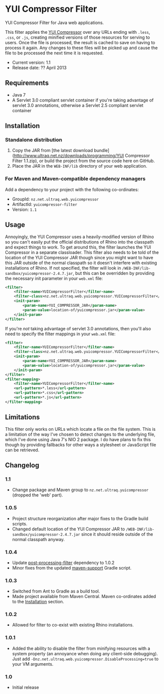 
YUI Compressor Filter
=====================

YUI Compressor Filter for Java web applications.

This filter applies the [YUI Compressor](http://developer.yahoo.com/yui/compressor/)
over any URLs ending with `.less`, `.css`, or `.js`, creating minified versions
of those resources for serving to users.  Once the file is processed, the result
is cached to save on having to process it again.  Any changes to these files
will be picked up and cause the file to be processed the next time it is
requested.

 - Current version: 1.1
 - Release date: ?? April 2013


Requirements
------------

 - Java 7
 - A Servlet 3.0 compliant servlet container if you're taking advantage of
   servlet 3.0 annotations, otherwise a Servlet 2.5 compliant servlet container


Installation
------------

### Standalone distribution
1. Copy the JAR from [the latest download bundle](http://www.ultraq.net.nz/downloads/programming/YUI Compressor Filter 1.1.zip),
   or build the project from the source code here on GitHub.
2. Place the JAR in the `WEB-INF/lib` directory of your web application.

### For Maven and Maven-compatible dependency managers
Add a dependency to your project with the following co-ordinates:

 - GroupId: `nz.net.ultraq.web.yuicompressor`
 - ArtifactId: `yuicompressor-filter`
 - Version: `1.1`


Usage
-----

Annoyingly, the YUI Compressor uses a heavily-modified version of Rhino so you
can't easily put the official distributions of Rhino into the classpath and
expect things to work.  To get around this, the filter launches the YUI
Compressor in a separate classloader.  This filter also needs to be told of the
location of the YUI Compressor JAR though since you might want to have this JAR
outside of the normal classpath so it doesn't interfere with existing
installations of Rhino.  If not specified, the filter will look in `/WEB-INF/lib-sandbox/yuicompressor-2.4.7.jar`,
but this can be overridden by providing the necessary init parameter in your `web.xml`
file:

```xml
<filter>
	<filter-name>YUICompressorFilter</filter-name>
	<filter-class>nz.net.ultraq.web.yuicompressor.YUICompressorFilter</filter-class>
	<init-param>
		<param-name>YUI_COMPRESSOR_JAR</param-name>
		<param-value>location-of/yuicompressor.jar</param-value>
	</init-param>
</filter>
```

If you're _not_ taking advantage of servlet 3.0 annotations, then you'll also
need to specify the filter mappings in your `web.xml` file:

```xml
<filter>
	<filter-name>YUICompressorFilter</filter-name>
	<filter-class>nz.net.ultraq.web.yuicompressor.YUICompressorFilter</filter-class>
	<init-param>
		<param-name>YUI_COMPRESSOR_JAR</param-name>
		<param-value>location-of/yuicompressor.jar</param-value>
	</init-param>
</filter>
<filter-mapping>
	<filter-name>YUICompressorFilter</filter-name>
	<url-pattern>*.less</url-pattern>
	<url-pattern>*.css</url-pattern>
	<url-pattern>*.js</url-pattern>
</filter-mapping>
```


Limitations
-----------

This filter only works on URLs which locate a file on the file system.  This is
a limitation of the way I've chosen to detect changes to the underlying file,
which I've done using Java 7's NIO 2 package.  I do have plans to fix this
though by providing fallbacks for other ways a stylesheet or JavaScript file can
be retrieved.


Changelog
---------

### 1.1
 - Change package and Maven group to `nz.net.ultraq.yuicompressor` (dropped the
   'web' part).

### 1.0.5
 - Project structure reorganization after major fixes to the Gradle build
   scripts.
 - Changed default location of the YUI Compressor JAR to `/WEB-INF/lib-sandbox/yuicompressor-2.4.7.jar`
   since it should reside outside of the normal classpath anyway.

### 1.0.4
 - Update [post-processing-filter](https://github.com/ultraq/post-processing-filter)
   dependency to 1.0.2
 - Minor fixes from the updated [maven-support](https://github.com/ultraq/gradle-support)
   Gradle script.

### 1.0.3
 - Switched from Ant to Gradle as a build tool.
 - Made project available from Maven Central.  Maven co-ordinates added to the
   [Installation](#installation) section.

### 1.0.2
 - Allowed for filter to co-exist with existing Rhino installations.

### 1.0.1
 - Added the ability to disable the filter from minifying resources with a
   system property (an annoyance when doing any client-side debugging).  Just
   add `-Dnz.net.ultraq.web.yuicompressor.DisableProcessing=true` to your VM
   arguments.

### 1.0
 - Initial release
